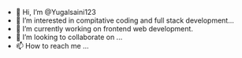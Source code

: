 - 👋 Hi, I’m @Yugalsaini123
- 👀 I’m interested in compitative coding and full stack development...
- 🌱 I’m currently working on frontend web development.
- 💞️ I’m looking to collaborate on ...
- 📫 How to reach me ...

<!---
Yugalsaini123/Yugalsaini123 is a ✨ special ✨ repository because its `README.md` (this file) appears on your GitHub profile.
You can click the Preview link to take a look at your changes.
--->
